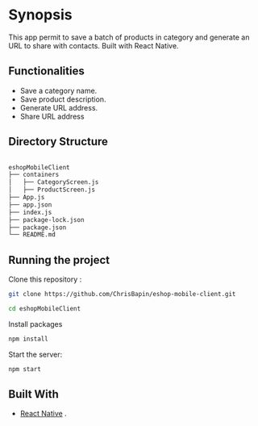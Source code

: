 # Synopsis

This app permit to save a batch of products in category and generate an URL to share with contacts. Built with React Native.

## Functionalities

- Save a category name.
- Save product description.
- Generate URL address.
- Share URL address

## Directory Structure

```bash

eshopMobileClient
├── containers
│   ├── CategoryScreen.js
│   ├── ProductScreen.js
├── App.js
├── app.json
├── index.js
├── package-lock.json
├── package.json
└── README.md

```

## Running the project

Clone this repository :

```bash
git clone https://github.com/ChrisBapin/eshop-mobile-client.git

cd eshopMobileClient
```

Install packages

```bash
npm install
```

Start the server:

```bash
npm start
```

## Built With

- [React Native](https://facebook.github.io/react-native/docs/getting-started) .
